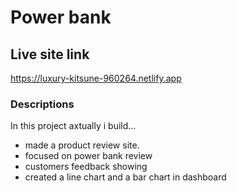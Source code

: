 # Power bank 
## Live site link
https://luxury-kitsune-960264.netlify.app
### Descriptions 
In this project axtually i build...
   * made  a product review site.
   * focused on power bank review
   * customers feedback showing 
   * created a line chart and a bar chart in dashboard
  
